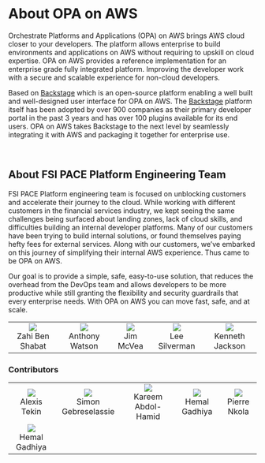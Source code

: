 # About OPA on AWS

Orchestrate Platforms and Applications (OPA) on AWS brings AWS cloud closer to your developers. The platform allows enterprise to build environments and applications on AWS without requiring to upskill on cloud expertise. OPA on AWS provides a reference implementation for an enterprise grade fully integrated platform. Improving the developer work with a secure and scalable experience for non-cloud developers.

Based on [Backstage](https://backstage.io/) which is an open-source platform enabling a well built and well-designed user interface for OPA on AWS. The [Backstage](https://backstage.io/) platform itself has been adopted by over 900 companies as their primary developer portal in the past 3 years and has over 100 plugins available for its end users. OPA on AWS takes Backstage to the next level by seamlessly integrating it with AWS and packaging it together for enterprise use.

<br/>

## About FSI PACE Platform Engineering Team

FSI PACE Platform engineering team is focused on unblocking customers and accelerate their journey to the cloud. While working with different customers in the financial services industry, we kept seeing the same challenges being surfaced about landing zones, lack of cloud skills, and difficulties building an internal developer platforms. Many of our customers have been trying to build internal solutions, or found themselves paying hefty fees for external services. Along with our customers, we’ve embarked on this journey of simplifying their internal AWS experience. Thus came to be OPA on AWS.

Our goal is to provide a simple, safe, easy-to-use solution, that reduces the overhead from the DevOps team and allows developers to be more productive while still granting the flexibility and security guardrails that every enterprise needs. With OPA on AWS you can move fast, safe, and at scale.

<div class="aboutTable">
<table>
<tr>
    <td align="center">
        <img src="img/team/zahi.jpeg"/><br/>
        Zahi Ben Shabat 
    </td>
    <td align="center">
        <img src="img/team/anthony.jpeg"/><br/>
        Anthony Watson
    </td>
    <td align="center">
        <img src="img/team/jim.jpeg"/><br/>
        Jim McVea 
    </td>
    <td align="center">
        <img src="img/team/lee.jpeg"/><br/>
        Lee Silverman 
    </td>
    <td align="center">
        <img src="img/team/ken.jpeg"/><br/>
        Kenneth Jackson 
    </td>
</tr>
</table>
</div>

### Contributors
<div class="aboutTable">
<table border="0">
<tr>
    <td align="center">
        <img src="img/team/alexis.jpeg"/><br/>
        Alexis Tekin 
    </td>
    <td align="center"> 
        <img src="img/team/simon.jpeg"/><br/>
        Simon Gebreselassie 
    </td>
    <td align="center">
        <img src="img/team/kareem.jpeg"/><br/>
        Kareem Abdol-Hamid
    </td>
    <td align="center">
        <img src="img/team/daniela.jpeg"/><br/>
        Hemal Gadhiya
    </td>
    <td align="center">
        <img src="img/team/pierre.jpg"/><br/>
        Pierre Nkola
    </td>
</tr>
<tr>
    <td align="center">
        <img src="img/team/hemal.jpeg"/><br/>
        Hemal Gadhiya
    </td>
    <td align="center"> 
    </td>
    <td align="center">
    </td>
    <td align="center">
    </td>
    <td align="center">
    </td>
</tr>
</table>
</div>